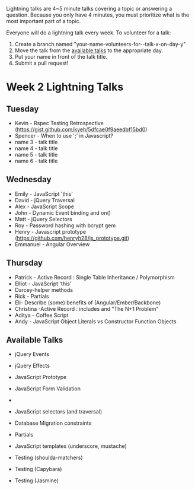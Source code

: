 Lightning talks are 4~5 minute talks covering a topic or answering a question.
Because you only have 4 minutes, you must prioritize what is the most important
part of a topic.

Everyone will do a lightning talk every week. To volunteer for a talk:

1. Create a branch named "your-name-volunteers-for--talk-x-on-day-y"
2. Move the talk from the [available talks](#availabl-talks) to the appropriate
   day.
3. Put your name in front of the talk title.
4. Submit a pull request!


# Week 2 Lightning Talks

## Tuesday
* Kevin - Rspec Testing Retrospective (https://gist.github.com/kyeh/5dfcae0f9aeedbf15bd0)
* Spencer - When to use ';' in Javascript?
* name 3 - talk title
* name 4 - talk title
* name 5 - talk title
* name 6 - talk title


## Wednesday
* Emily - JavaScript 'this'
* David -  jQuery Traversal
* Alex - JavaScript Scope
* John - Dynamic Event binding and on()
* Matt - jQuery Selectors
* Roy - Password hashing with bcrypt gem
* Henry - Javascript prototype (https://github.com/henryh28/js_prototype.git)
* Emmanuel - Angular Overview

## Thursday
* Patrick - Active Record : Single Table Inheritance / Polymorphism
* Elliot - JavaScript 'this'
* Darcey-helper methods
* Rick - Partials
* Eli- Describe (some) benefits of (Angular/Ember/Backbone)
* Christina -Active Record : includes and "The N+1 Problem"
* Aditya - Coffee Script
* Andy - JavaScript Object Literals vs Constructor Function Objects

## Available Talks

* jQuery Events
* jQuery Effects

* JavaScript Prototype
* JavaScript Form Validation
*

* JavaScript selectors (and traversal)
* Database Migration constraints
* Partials
* JavaScript templates (underscore, mustache)
* Testing (shoulda-matchers)
* Testing (Capybara)
* Testing (Jasmine)



